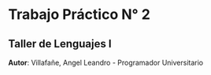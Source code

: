 # Trabajo Práctico N° 2
## Taller de Lenguajes I

**Autor**: Villafañe, Angel Leandro - Programador Universitario
